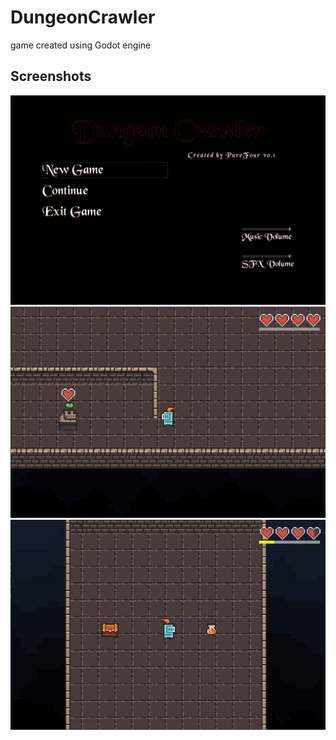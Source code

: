 # DungeonCrawler
game created using Godot engine

## Screenshots

![MainMenu.png](https://github.com/PureFour/DungeonCrawler/blob/master/screenshots/MainMenu.png)
![DungeonCrawler1.png](https://github.com/PureFour/DungeonCrawler/blob/master/screenshots/DungeonCrawler1)
![DungeonCrawler2.png](https://github.com/PureFour/DungeonCrawler/blob/master/screenshots/DungeonCrawler2.png)
